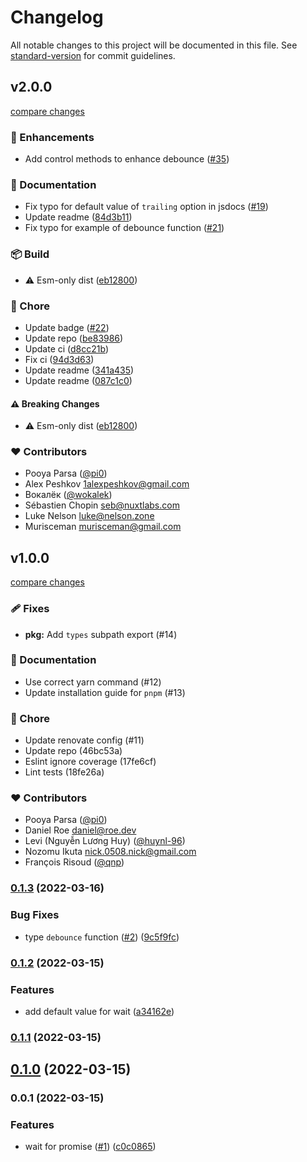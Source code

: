 # Changelog

All notable changes to this project will be documented in this file. See [standard-version](https://github.com/conventional-changelog/standard-version) for commit guidelines.

## v2.0.0

[compare changes](https://github.com/unjs/perfect-debounce/compare/v1.0.0...v2.0.0)

### 🚀 Enhancements

- Add control methods to enhance debounce ([#35](https://github.com/unjs/perfect-debounce/pull/35))

### 📖 Documentation

- Fix typo for default value of `trailing` option in jsdocs ([#19](https://github.com/unjs/perfect-debounce/pull/19))
- Update readme ([84d3b11](https://github.com/unjs/perfect-debounce/commit/84d3b11))
- Fix typo for example of debounce function ([#21](https://github.com/unjs/perfect-debounce/pull/21))

### 📦 Build

- ⚠️  Esm-only dist ([eb12800](https://github.com/unjs/perfect-debounce/commit/eb12800))

### 🏡 Chore

- Update badge ([#22](https://github.com/unjs/perfect-debounce/pull/22))
- Update repo ([be83986](https://github.com/unjs/perfect-debounce/commit/be83986))
- Update ci ([d8cc21b](https://github.com/unjs/perfect-debounce/commit/d8cc21b))
- Fix ci ([94d3d63](https://github.com/unjs/perfect-debounce/commit/94d3d63))
- Update readme ([341a435](https://github.com/unjs/perfect-debounce/commit/341a435))
- Update readme ([087c1c0](https://github.com/unjs/perfect-debounce/commit/087c1c0))

#### ⚠️ Breaking Changes

- ⚠️  Esm-only dist ([eb12800](https://github.com/unjs/perfect-debounce/commit/eb12800))

### ❤️ Contributors

- Pooya Parsa ([@pi0](https://github.com/pi0))
- Alex Peshkov <1alexpeshkov@gmail.com>
- Вокалёк ([@wokalek](https://github.com/wokalek))
- Sébastien Chopin <seb@nuxtlabs.com>
- Luke Nelson <luke@nelson.zone>
- Murisceman <murisceman@gmail.com>

## v1.0.0

[compare changes](https://undefined/undefined/compare/v0.1.3...v1.0.0)


### 🩹 Fixes

  - **pkg:** Add `types` subpath export (#14)

### 📖 Documentation

  - Use correct yarn command (#12)
  - Update installation guide for `pnpm` (#13)

### 🏡 Chore

  - Update renovate config (#11)
  - Update repo (46bc53a)
  - Eslint ignore coverage (17fe6cf)
  - Lint tests (18fe26a)

### ❤️  Contributors

- Pooya Parsa ([@pi0](http://github.com/pi0))
- Daniel Roe <daniel@roe.dev>
- Levi (Nguyễn Lương Huy) ([@huynl-96](http://github.com/huynl-96))
- Nozomu Ikuta <nick.0508.nick@gmail.com>
- François Risoud ([@qnp](http://github.com/qnp))

### [0.1.3](https://github.com/unjs/perfect-debounce/compare/v0.1.2...v0.1.3) (2022-03-16)


### Bug Fixes

* type `debounce` function ([#2](https://github.com/unjs/perfect-debounce/issues/2)) ([9c5f9fc](https://github.com/unjs/perfect-debounce/commit/9c5f9fc3626aac312d811551fe4934a2958aa012))

### [0.1.2](https://github.com/unjs/perfect-debounce/compare/v0.1.1...v0.1.2) (2022-03-15)


### Features

* add default value for wait ([a34162e](https://github.com/unjs/perfect-debounce/commit/a34162e722a2bf097820b7f0b8bd6b4b8fa81471))

### [0.1.1](https://github.com/unjs/perfect-debounce/compare/v0.1.0...v0.1.1) (2022-03-15)

## [0.1.0](https://github.com/unjs/perfect-debounce/compare/v0.0.1...v0.1.0) (2022-03-15)

### 0.0.1 (2022-03-15)


### Features

* wait for promise ([#1](https://github.com/unjs/perfect-debounce/issues/1)) ([c0c0865](https://github.com/unjs/perfect-debounce/commit/c0c08658bd26392de78ce8e6e87ecf5a37b0f43e))
